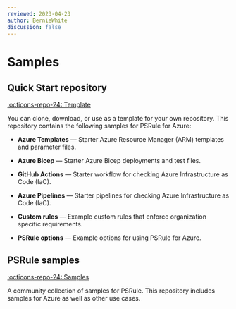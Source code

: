 ```yaml
---
reviewed: 2023-04-23
author: BernieWhite
discussion: false
---
```


# Samples

## Quick Start repository

[:octicons-repo-24: Template][1]

You can clone, download, or use as a template for your own repository.
This repository contains the following samples for PSRule for Azure:

- **Azure Templates** &mdash; Starter Azure Resource Manager (ARM) templates and parameter files.
- **Azure Bicep** &mdash; Starter Azure Bicep deployments and test files.
- **GitHub Actions** &mdash; Starter workflow for checking Azure Infrastructure as Code (IaC).
- **Azure Pipelines** &mdash; Starter pipelines for checking Azure Infrastructure as Code (IaC).
- **Custom rules** &mdash; Example custom rules that enforce organization specific requirements.
- **PSRule options** &mdash; Example options for using PSRule for Azure.

  [1]: https://aka.ms/ps-rule-azure-quickstart

## PSRule samples

[:octicons-repo-24: Samples][2]

A community collection of samples for PSRule.
This repository includes samples for Azure as well as other use cases.

  [2]: https://github.com/microsoft/PSRule-samples
